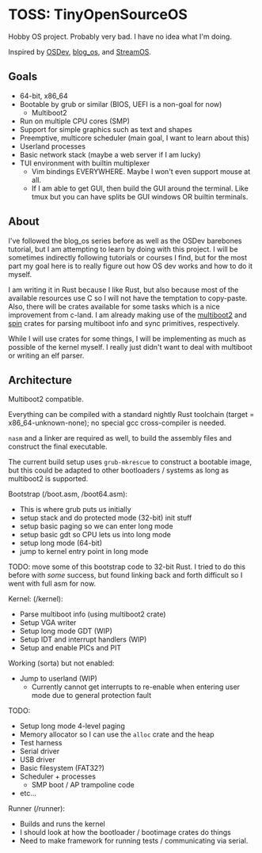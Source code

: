 # TOSS: TinyOpenSourceOS

Hobby OS project. Probably very bad. I have no idea what I'm doing.

Inspired by [OSDev](https://wiki.osdev.org/Main_Page), [blog_os](https://os.phil-opp.com/),
and [StreamOS](https://github.com/sphaerophoria/stream-os).

## Goals

- 64-bit, x86_64
- Bootable by grub or similar (BIOS, UEFI is a non-goal for now)
  - Multiboot2
- Run on multiple CPU cores (SMP)
- Support for simple graphics such as text and shapes
- Preemptive, multicore scheduler (main goal, I want to learn about this)
- Userland processes
- Basic network stack (maybe a web server if I am lucky)
- TUI environment with builtin multiplexer
  - Vim bindings EVERYWHERE. Maybe I won't even support mouse at all.
  - If I am able to get GUI, then build the GUI around the terminal.
    Like tmux but you can have splits be GUI windows OR builtin terminals.

## About

I've followed the blog_os series before as well as the OSDev barebones tutorial, but I
am attempting to learn by doing with this project. I will be sometimes indirectly
following tutorials or courses I find, but for the most part
my goal here is to really figure out how OS dev works and how to do it myself.

I am writing it in Rust because I like Rust, but also because most of the available resources use
C so I will not have the temptation to copy-paste. Also, there will be crates available for some
tasks which is a nice improvement from c-land. I am already making use of the
[multiboot2](https://github.com/rust-osdev/multiboot2) and [spin](https://github.com/mvdnes/spin-rs) crates for
parsing multiboot info and sync primitives, respectively.

While I will use crates for some things, I will be implementing as much as possible
of the kernel myself. I really just didn't want to deal with multiboot or writing an elf parser.

## Architecture

Multiboot2 compatible.

Everything can be compiled with a standard nightly Rust toolchain (target = x86_64-unknown-none); no special gcc cross-compiler is needed.

`nasm` and a linker are required as well, to build the assembly files and construct the final executable.

The current build setup uses `grub-mkrescue` to construct a bootable image, but this could be adapted to other
bootloaders / systems as long as multiboot2 is supported.

Bootstrap (/boot.asm, /boot64.asm):

- This is where grub puts us initially
- setup stack and do protected mode (32-bit) init stuff
- setup basic paging so we can enter long mode
- setup basic gdt so CPU lets us into long mode
- setup long mode (64-bit)
- jump to kernel entry point in long mode

TODO: move some of this bootstrap code to 32-bit Rust. I tried to do this before
with *some* success, but found linking back and forth difficult so I went with full asm for now.

Kernel: (/kernel):

- Parse multiboot info (using multiboot2 crate)
- Setup VGA writer
- Setup long mode GDT (WIP)
- Setup IDT and interrupt handlers (WIP)
- Setup and enable PICs and PIT

Working (sorta) but not enabled:

- Jump to userland (WIP)
  - Currently cannot get interrupts to re-enable when entering user mode due to general protection fault

TODO:

- Setup long mode 4-level paging
- Memory allocator so I can use the `alloc` crate and the heap
- Test harness
- Serial driver
- USB driver
- Basic filesystem (FAT32?)
- Scheduler + processes
  - SMP boot / AP trampoline code
- etc...

Runner (/runner):

- Builds and runs the kernel
- I should look at how the bootloader / bootimage crates do things
- Need to make framework for running tests / communicating via serial.

